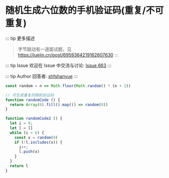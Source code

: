 # 随机生成六位数的手机验证码(重复/不可重复)

::: tip 更多描述 
 > 字节跳动有一道面试题，见 <https://juejin.cn/post/6959364219162607630> 
::: 

::: tip Issue 
 欢迎在 Issue 中交流与讨论: [Issue 663](https://github.com/shfshanyue/Daily-Question/issues/663) 
:::

::: tip Author 
回答者: [shfshanyue](https://github.com/shfshanyue) 
:::

``` js
const random = n => Math.floor(Math.random() * (n + 1))

// 可生成重复的随机验证码
function randomCode () {
  return Array(6).fill().map(() => random(9))
}

function randomCode2 () {
  let i = 0;
  let l = []
  while (i < 6) {
    const x = random(9)
    if (!l.includes(x)) {
      i++;
      l.push(x)
    }
  }
  return l
}
```